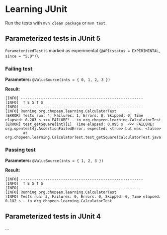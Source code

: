 # Learning JUnit

Run the tests with `mvn clean package` or `mvn test`.

## Parameterized tests in JUnit 5

`ParameterizedTest` is marked as experimental (`@API(status = EXPERIMENTAL, since = "5.0")`).

### Failing test

**Parameters:** `@ValueSource(ints = { 0, 1, 2, 3 })`

**Result:**

    [INFO] -------------------------------------------------------
    [INFO]  T E S T S
    [INFO] -------------------------------------------------------
    [INFO] Running org.chopeen.learning.CalculatorTest
    [ERROR] Tests run: 4, Failures: 1, Errors: 0, Skipped: 0, Time elapsed: 0.203 s <<< FAILURE! - in org.chopeen.learning.CalculatorTest
    [ERROR] test_getSquare{int}[1]  Time elapsed: 0.095 s  <<< FAILURE!
    org.opentest4j.AssertionFailedError: expected: <true> but was: <false>
            at org.chopeen.learning.CalculatorTest.test_getSquare(CalculatorTest.java:20)

### Passing test

**Parameters:** `@ValueSource(ints = { 1, 2, 3 })`

**Result:**

    [INFO] -------------------------------------------------------
    [INFO]  T E S T S
    [INFO] -------------------------------------------------------
    [INFO] Running org.chopeen.learning.CalculatorTest
    [INFO] Tests run: 3, Failures: 0, Errors: 0, Skipped: 0, Time elapsed: 0.182 s - in org.chopeen.learning.CalculatorTest

## Parameterized tests in JUnit 4

...
